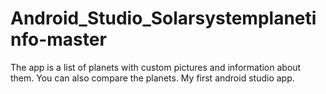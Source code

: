 # Android_Studio_Solarsystemplanetinfo-master
The app is a list of planets with custom pictures and information about them. You can also compare the planets. My first android studio app. 
